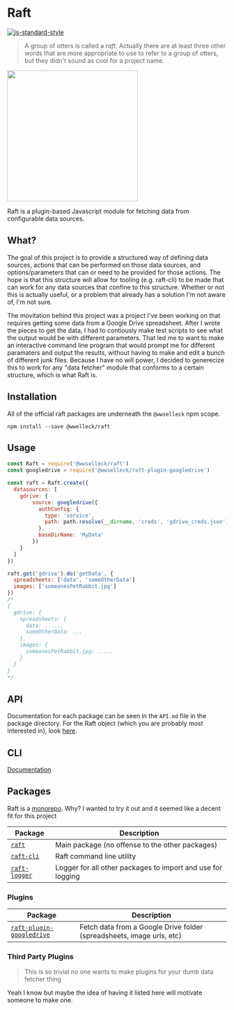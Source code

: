 # Raft
[![js-standard-style](https://cdn.rawgit.com/feross/standard/master/badge.svg)](https://github.com/feross/standard)

> A group of otters is called a _raft_. Actually there are at least three other words that are more appropriate to use to refer to a group of otters, but they didn't sound as cool for a project name.

<img src="http://main.dailyotter.org/wp-content/uploads/2012/09/tumblr_ll4zsfZYI31qzs75go1_1280.jpg" width="300">

Raft is a plugin-based Javascript module for fetching data from configurable data sources.

## What?
The goal of this project is to provide a structured way of defining data sources, actions that can be performed on those data sources, and options/parameters that can or need to be provided for those actions. The hope is that this structure will allow for tooling (e.g. raft-cli) to be made that can work for any data sources that confine to this structure. Whether or not this is actually useful, or a problem that already has a solution I'm not aware of, I'm not sure. 

The movitation behind this project was a project I've been working on that requires getting some data from a Google Drive spreadsheet. After I wrote the pieces to get the data, I had to contiously make test scripts to see what the output would be with different parameters. That led me to want to make an interactive command line program that would prompt me for different paramaters and output the results, without having to make and edit a bunch of different junk files. Because I have no will power, I decided to generecize this to work for any "data fetcher" module that conforms to a certain structure, which is what Raft is. 

## Installation
All of the official raft packages are underneath the `@wwselleck` npm scope.

`npm install --save @wwelleck/raft`

## Usage
```javascript
const Raft = require('@wwselleck/raft')
const googledrive = require('@wwselleck/raft-plugin-googledrive')

const raft = Raft.create({
  datasources: [
    gdrive: {
        source: googledrive({
          authConfig: {
            type: 'service',
            path: path.resolve(__dirname, 'creds', 'gdrive_creds.json')
          },
          baseDirName: 'MyData'
        })
    }
  ]
})

raft.get('gdrive').do('getData', {
  spreadsheets: ['data', 'someOtherData']
  images: ['someonesPetRabbit.jpg']
})
/*
{
  gdrive: {
    spreadsheets: {
      data: ......
      someOtherData: ...
    },
    images: {
      someonesPetRabbit.jpg: .....
    }
  }
}
*/
```

## API
Documentation for each package can be seen in the `API.md` file in the package directory. For the Raft object (which you are probably most interested in), look [here](/packages/raft/API.md#libraftraft).

## CLI
[Documentation](/packages/raft-cli)


## Packages
Raft is a [monorepo](https://github.com/babel/babel/blob/master/doc/design/monorepo.md). Why? I wanted to try it out and it seemed like a decent fit for this project

| Package | Description |
|--------|---------------|
| [`raft`](/packages/raft) | Main package (no offense to the other packages) |
| [`raft-cli`](/packages/raft-cli) | Raft command line utility |
| [`raft-logger`](/packages/raft-logger) | Logger for all other packages to import and use for logging |

### Plugins
| Package | Description |
|--------|---------------|
| [`raft-plugin-googledrive`](/packages/raft-plugin-googledrive) | Fetch data from a Google Drive folder (spreadsheets, image urls, etc) |

### Third Party Plugins
> This is so trivial no one wants to make plugins for your dumb data fetcher thing

Yeah I know but maybe the idea of having it listed here will motivate someone to make one.

